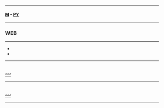 
---

#### [M](https://github.com/ttltrk/TTT/blob/master/menu.md) - [PY](https://github.com/ttltrk/TTT/blob/master/PY/PY.md)

---

<h3 id='^'>WEB</h3>

---

* <a href='#'></a></br>
* <a href='#'></a></br>

---

<h3 id=''></h3>

```py

```

<a href='#^'>^^^</a>

---

<h3 id=''></h3>

```py

```

<a href='#^'>^^^</a>

---
